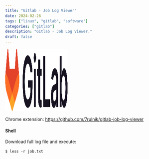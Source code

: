 ```yaml
---
title: "Gitlab - Job Log Viewer"
date: 2024-02-26
tags: ["linux", "gitlab", "software"]
categories: ["gitlab"]
description: "Gitlab - Job Log Viewer."
draft: false
---
```


<img src="https://raw.githubusercontent.com/althaser/website/fb8859704db61c13a4575dbda0475b5afa1a25ab/static/images/gitlab.svg" alt="GitLab" width="200" height="200">

Chrome extension: https://github.com/7rulnik/gitlab-job-log-viewer

#### Shell
Download full log file and execute:
```shell
$ less -r job.txt
```
